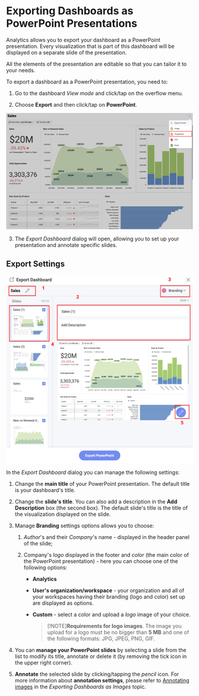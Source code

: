 # Exporting Dashboards as PowerPoint Presentations

Analytics allows you to export your dashboard as a PowerPoint presentation.
Every visualization that is part of this dashboard will be displayed on
a separate slide of the presentation.

All the elements of the presentation are editable so that you can tailor
it to your needs.

To export a dashboard as a PowerPoint presentation, you need to:

1. Go to the dashboard *View mode* and click/tap on the overflow menu. 

2. Choose **Export** and then click/tap on **PowerPoint**. 

 ![Powerpoint option in the list of export formats](images/export-as-powerpoint-option.png)

3. The *Export Dashboard* dialog will open, allowing you to set up your
presentation and annotate specific slides.

## Export Settings

![Settings for PowerPoint presentation in the Export Dashboard menu](images/export-dashboard-as-powerpoint.png)

In the *Export Dashboard* dialog you can manage the following settings:

1.  Change the **main title** of your PowerPoint presentation. The
    default title is your dashboard's title.

2.  Change the **slide's title**. You can also add a description in the **Add Description** box (the second box). The default slide's title is the title of
    the visualization displayed on the slide.

3.  Manage **Branding** settings options allows you to choose:

    1.  *Author*'s and their *Company*'s name - displayed in the header
        panel of the slide;

    2.  Company's *logo* displayed in the footer and *color* (the main
        color of the PowerPoint presentation) - here you can choose one
        of the following options:

          - **Analytics**

          - **User's organization/workspace** - your organization and all of
            your workspaces having their branding (logo and color) set up are
            displayed as options.

          - **Custom** - select a color and upload a *logo* image of
            your choice.

            >[!NOTE]**Requirements for logo images**. The image you upload for a logo must be no bigger than **5
            MB** and one of the following formats: JPG, JPEG, PNG, GIF.

4.  You can **manage your PowerPoint slides** by selecting a slide from
    the list to modify its title, annotate or delete it (by removing the
    tick icon in the upper right corner).

5.  **Annotate** the selected slide by clicking/tapping the *pencil*
    icon. For more information about **annotation settings**, please
    refer to [Annotating images](dashboard-export-image.md#annotating) in the *Exporting Dashboards as Images* topic.
